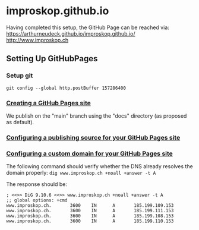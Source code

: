 # improskop.github.io
Having completed this setup, the GitHub Page can be reached via:
https://arthurneudeck.github.io/improskop.github.io/
http://www.improskop.ch

## Setting Up GitHubPages
### Setup git
```git config --global http.postBuffer 157286400```

### [Creating a GitHub Pages site](https://docs.github.com/en/pages/getting-started-with-github-pages/creating-a-github-pages-site)
We publish on the "main" branch using the "docs" directory (as proposed as default).

### [Configuring a publishing source for your GitHub Pages site](https://docs.github.com/en/pages/getting-started-with-github-pages/configuring-a-publishing-source-for-your-github-pages-site)

### [Configuring a custom domain for your GitHub Pages site](https://docs.github.com/en/pages/configuring-a-custom-domain-for-your-github-pages-site)
The following command should verify whether the DNS already resolves the domain properly:
```dig www.improskop.ch +noall +answer -t A```

The response should be:
```
; <<>> DiG 9.10.6 <<>> www.improskop.ch +noall +answer -t A
;; global options: +cmd
www.improskop.ch.       3600    IN      A       185.199.109.153
www.improskop.ch.       3600    IN      A       185.199.111.153
www.improskop.ch.       3600    IN      A       185.199.108.153
www.improskop.ch.       3600    IN      A       185.199.110.153
```